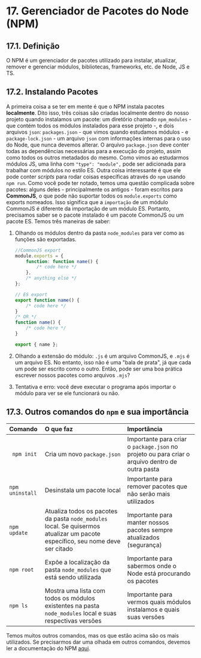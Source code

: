 # 17. Gerenciador de Pacotes do Node (NPM)

## 17.1. Definição

O NPM é um gerenciador de pacotes utilizado para instalar, atualizar, remover e gerenciar módulos, bibliotecas, frameworks, etc. de Node, JS e TS.

## 17.2. Instalando Pacotes

A primeira coisa a se ter em mente é que o NPM instala pacotes **localmente**. Dito isso, três coisas são criadas localmente dentro do nosso projeto quando instalamos um pacote: um diretório chamado `npm_modules` - que contém todos os módulos instalados para esse projeto -, e dois arquivos `json`: `packages.json` - que vimos quando estudamos módulos - e `package-lock.json` - um arquivo `json` com informações internas para o uso do Node, que nunca devemos alterar.
O arquivo `package.json` deve conter todas as dependências necessárias para a execução do projeto, assim como todos os outros metadados do mesmo. Como vimos ao estudarmos módulos JS, uma linha com `"type": "module",` pode ser adicionada para trabalhar com módulos no estilo ES. Outra coisa interessante é que ele pode conter _scripts_ para rodar coisas específicas através do `npm` usando `npm run`.
Como você pode ter notado, temos uma questão complicada sobre pacotes: alguns deles - principalmente os antigos - foram escritos para **CommonJS**, o que pode não suportar todos os `module.exports` como exports nomeados. Isso significa que a `importação` de um módulo CommonJS é diferente da importação de um módulo ES. Portanto, precisamos saber se o pacote instalado é um pacote CommonJS ou um pacote ES. Temos três maneiras de saber:

1. Olhando os módulos dentro da pasta `node_modules` para ver como as funções são exportadas.

    ```javascript
    //CommonJS export
    module.exports = {
        function: function name() {
            /* code here */
        },
        /* anything else */
    };

    // ES export
    export function name() {
        /* code here */
    }
    /* OR */
    function name() {
        /* code here */
    }

    export { name };
    ```

2. Olhando a extensão do módulo: `.js` é um arquivo CommonJS, e `.mjs` é um arquivo ES. No entanto, isso não é uma "bala de prata", já que cada um pode ser escrito como o outro. Então, pode ser uma boa prática escrever nossos pacotes como arquivos `.mjs`?

3. Tentativa e erro: você deve executar o programa após importar o módulo para ver se ele funcionará ou não.

## 17.3. Outros comandos do `npm` e sua importância

| Comando         | O que faz                                                                                                                      | Importância                                                                                     |
| :-------------- | :----------------------------------------------------------------------------------------------------------------------------- | :---------------------------------------------------------------------------------------------- |
| ` npm init`     | Cria um novo `package.json`                                                                                                    | Importante para criar o `package.json` no projeto ou para criar o arquivo dentro de outra pasta |
| `npm uninstall` | Desinstala um pacote local                                                                                                     | Importante para remover pacotes que não serão mais utilizados                                   |
| `npm update`    | Atualiza todos os pacotes da pasta `node_modules` local. Se quisermos atualizar um pacote específico, seu nome deve ser citado | Importante para manter nossos pacotes sempre atualizados (segurança)                            |
| `npm root`      | Expõe a localização da pasta `node_modules` que está sendo utilizada                                                           | Importante para sabermos onde o Node está procurando os pacotes                                 |
| `npm ls`        | Mostra uma lista com todos os módulos existentes na pasta `node_modules` local e suas respectivas versões                      | Importante para vermos quais módulos instalamos e quais suas versões                            |

Temos muitos outros comandos, mas os que estão acima são os mais utilizados. Se precisarmos dar uma olhada em outros comandos, devemos ler a documentação do NPM [aqui](https://docs.npmjs.com/cli/v8/commands).
